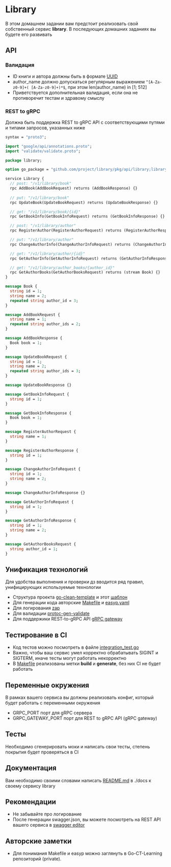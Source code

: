 # Library

В этом домашнем задании вам предстоит реализовать свой собственный сервис **library**.
В последующих домашних заданиях вы будете его развивать

## API

### Валидация
* ID книги и автора должны быть в формате [UUID](https://ru.wikipedia.org/wiki/UUID)
* author_name должно допускаться регулярным выражением `^[A-Za-z0-9]+( [A-Za-z0-9]+)*$`, при этом len(author_name) in [1; 512]
* Приветствуется дополнительная валидация, если она не противоречит тестам и здравому смыслу

### REST to gRPC
Должна быть поддержка REST to gRPC API с соответствующими путями и типами запросов, указанных ниже

```protobuf
syntax = "proto3";

import "google/api/annotations.proto";
import "validate/validate.proto";

package library;

option go_package = "github.com/project/library/pkg/api/library;library";

service Library {
  // post: "/v1/library/book"
  rpc AddBook(AddBookRequest) returns (AddBookResponse) {}
  
  // put: "/v1/library/book"
  rpc UpdateBook(UpdateBookRequest) returns (UpdateBookResponse) {}

  // get: "/v1/library/book/{id}"
  rpc GetBookInfo(GetBookInfoRequest) returns (GetBookInfoResponse) {}

  // post: "/v1/library/author"
  rpc RegisterAuthor(RegisterAuthorRequest) returns (RegisterAuthorResponse) {}

  // put: "/v1/library/author"
  rpc ChangeAuthorInfo(ChangeAuthorInfoRequest) returns (ChangeAuthorInfoResponse) {}

  // get: "/v1/library/author/{id}"
  rpc GetAuthorInfo(GetAuthorInfoRequest) returns (GetAuthorInfoResponse) {}

  // get: "/v1/library/author_books/{author_id}"
  rpc GetAuthorBooks(GetAuthorBooksRequest) returns (stream Book) {}
}

message Book {
  string id = 1;
  string name = 2;
  repeated string author_id = 3;
}

message AddBookRequest {
  string name = 1;
  repeated string author_ids = 2;
}

message AddBookResponse {
  Book book = 1;
}

message UpdateBookRequest {
  string id = 1;
  string name = 2;
  repeated string author_ids = 3;
}

message UpdateBookResponse {}

message GetBookInfoRequest {
  string id = 1;
}

message GetBookInfoResponse {
  Book book = 1;
}

message RegisterAuthorRequest {
  string name = 1;
}

message RegisterAuthorResponse {
  string id = 1;
}

message ChangeAuthorInfoRequest {
  string id = 1;
  string name = 2;
}

message ChangeAuthorInfoResponse {}

message GetAuthorInfoRequest {
  string id = 1;
}

message GetAuthorInfoResponse {
  string id = 1;
  string name = 2;
}

message GetAuthorBooksRequest {
  string author_id = 1;
}
```


## Унификация технологий
Для удобства выполнения и проверки дз вводится ряд правил, унифицирующих используемые технологии

* Структура проекта [go-clean-template](https://github.com/evrone/go-clean-template) и этот [шаблон](https://github.com/itmo-org/lectures/tree/main/sem2/lecture1)
* Для генерации кода авторские [Makefile](./Makefile) и [easyp.yaml](./easyp.yaml)
* Для логирования [zap](https://github.com/uber-go/zap)
* Для валидации [protoc-gen-validate](https://github.com/bufbuild/protoc-gen-validate)
* Для поддержики REST-to-gRPC API [gRPC gateway](https://grpc-ecosystem.github.io/grpc-gateway/)

## Тестирование в CI
* Код тестов можно посмотреть в файле [integration_test.go](./integration-test/integration_test.go)
* Важно, чтобы ваш сервис умел корректно обрабатывать SIGINT и SIGTERM, иначе тесты могут работать некорректно
* В [Makefile](Makefile) реализованы метки **build** и **generate**, без них CI не будет работать

## Переменные окружения
В рамках вашего сервиса вы должны реализовать конфиг, который будет работать с переменными окружения

* GRPC_PORT порт для gRPC сервера
* GRPC_GATEWAY_PORT порт для REST to gRPC API (gRPC gateway)

## Тесты
Необходимо сгенерировать моки и написать свои тесты, степень покрытия будет проверяться в CI

## Документация
Вам необходимо своими словами написать [README.md](./docs/README.md) в ./docs к своему сервису library

## Рекомендации
* Не забывайте про логирование
* После генерации swagger.json, вы можете посмотреть на REST API вашего сервиса в [swagger editor](https://editor.swagger.io/)

## Авторские заметки
* Для понимания Makefile и easyp можно заглянуть в Go-CT-Learning репозиторий (private).